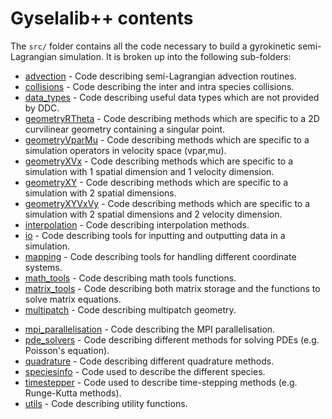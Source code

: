 # Gyselalib++ contents

The `src/` folder contains all the code necessary to build a gyrokinetic semi-Lagrangian simulation. It is broken up into the following sub-folders:

- [advection](./advection/README.md) - Code describing semi-Lagrangian advection routines.
- [collisions](./collisions/README.md) - Code describing the inter and intra species collisions.
- [data\_types](./data_types/README.md) - Code describing useful data types which are not provided by DDC.
- [geometryRTheta](./geometryRTheta/README.md) - Code describing methods which are specific to a 2D curvilinear geometry containing a singular point.
- [geometryVparMu](./geometryVparMu/README.md) - Code describing methods which are specific to a simulation operators in velocity space (vpar,mu).
- [geometryXVx](./geometryXVx/README.md) - Code describing methods which are specific to a simulation with 1 spatial dimension and 1 velocity dimension.
- [geometryXY](./geometryXY/README.md) - Code describing methods which are specific to a simulation with 2 spatial dimensions.
- [geometryXYVxVy](./geometryXYVxVy/README.md) - Code describing methods which are specific to a simulation with 2 spatial dimensions and 2 velocity dimension.
- [interpolation](./interpolation/README.md) - Code describing interpolation methods.
- [io](./io/README.md) - Code describing tools for inputting and outputting data in a simulation.
- [mapping](./mapping/README.md) - Code describing tools for handling different coordinate systems.
- [math\_tools](./math_tools/README.md) - Code describing math tools functions.
- [matrix\_tools](./matrix_tools/README.md) - Code describing both matrix storage and the functions to solve matrix equations.
- [multipatch](./multipatch/README.md) - Code describing multipatch geometry.
<!-- - [paraconfpp](./paraconfpp/README.md) - Paraconf utility functions. -->
- [mpi\_parallelisation](./mpi_parallelisation/README.md) - Code describing the MPI parallelisation.
- [pde\_solvers](./pde_solvers/README.md) - Code describing different methods for solving PDEs (e.g. Poisson's equation).
- [quadrature](./quadrature/README.md) - Code describing different quadrature methods.
- [speciesinfo](./speciesinfo/README.md) - Code used to describe the different species.
- [timestepper](./timestepper/README.md) - Code used to describe time-stepping methods (e.g. Runge-Kutta methods).
- [utils](./utils/README.md) - Code describing utility functions.
